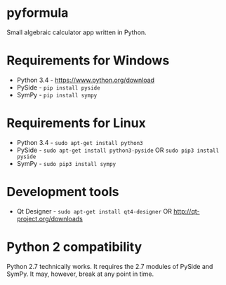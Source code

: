 pyformula
=========
Small algebraic calculator app written in Python.

Requirements for Windows
=========

* Python 3.4  - https://www.python.org/download
* PySide      - `pip install pyside`
* SymPy       - `pip install sympy`

Requirements for Linux
=========

* Python 3.4  - `sudo apt-get install python3`
* PySide      - `sudo apt-get install python3-pyside` OR `sudo pip3 install pyside`
* SymPy       - `sudo pip3 install sympy`

Development tools
=========

* Qt Designer - `sudo apt-get install qt4-designer` OR http://qt-project.org/downloads

Python 2 compatibility
=========

Python 2.7 technically works. It requires the 2.7 modules of PySide and SymPy.
It may, however, break at any point in time.
